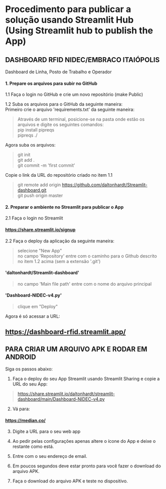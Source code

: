 #  Procedimento para publicar a solução usando Streamlit Hub (Using Streamlit hub to publish the App)

## DASHBOARD RFID NIDEC/EMBRACO ITAIÓPOLIS
Dashboard de Linha, Posto de Trabalho e Operador
   
#### 1. Prepare os arquivos para subir no GitHub

1.1 Faça o login no GitHub e crie um novo repositório (make Public)

1.2 Suba os arquivos para o GitHub da seguinte maneira:<br>
Primeiro crie o arquivo 'requirements.txt' da seguinte maneira:<br>
> Através de um terminal, posicione-se na pasta onde estão os arquivos e digite os seguintes comandos:<br>
> pip install pipreqs <br>
> pipreqs ./ <br>

Agora suba os arquivos:
> git init <br>
> git add . <br>
> git commit -m 'first commit' <br>

Copie o link da URL do repositório criado no item 1.1<br>
> git remote add origin https://github.com/daltonhardt/Streamlit-dashboard.git <br>
> git push origin master <br>
     
#### 2. Preparar o ambiente no Streamlit para publicar o App<br>

2.1 Faça o login no Streamlit<br>
#### https://share.streamlit.io/signup

2.2 Faça o deploy da aplicação da seguinte maneira:<br>
> selecione "New App"<br>
> no campo 'Repository' entre com o caminho para o Github descrito no item 1.2 acima (sem a extensão '.git')<br>
#### 'daltonhardt/Streamlit-dashboard'
> no campo 'Main file path' entre com o nome do arquivo principal<br>
#### 'Dashboard-NIDEC-v4.py'
> clique em "Deploy"<br>

Agora é só acessar a URL:
## https://dashboard-rfid.streamlit.app/


## PARA CRIAR UM ARQUIVO APK E RODAR EM ANDROID 
Siga os passos abaixo:<br>

1. Faça o deploy do seu App Streamlit usando Streamlit Sharing e copie a URL do seu App:<br>
> https://share.streamlit.io/daltonhardt/streamlit-dashboard/main/Dashboard-NIDEC-v4.py

2. Vá para:
#### https://median.co/

3. Digite a URL para o seu web app<br>

4. Ao pedir pelas configurações apenas altere o ícone do App e deixe o restante como está.<br>

5. Entre com o seu endereço de email.<br>

6. Em poucos segundos deve estar pronto para você fazer o download do arquivo APK.<br>

7. Faça o download do arquivo APK e teste no dispositivo.
